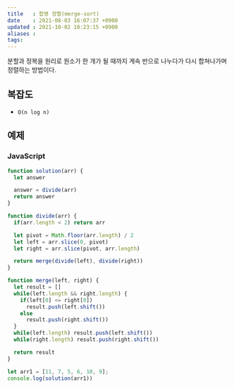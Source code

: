 ```yaml
---
title   : 합병 정렬(merge-sort) 
date    : 2021-08-03 16:07:37 +0900
updated : 2021-10-02 10:23:15 +0900
aliases : 
tags:
---
```

분할과 정복을 원리로 원소가 한 개가 될 때까지 계속 반으로 나누다가 다시 합쳐나가며 정렬하는 방법이다.  

## 복잡도  
- `O(n log n)`

## 예제  
### JavaScript
```javascript
function solution(arr) {
  let answer

  answer = divide(arr)
  return answer
}

function divide(arr) {
  if(arr.length < 2) return arr

  let pivot = Math.floor(arr.length) / 2
  let left = arr.slice(0, pivot)
  let right = arr.slice(pivot, arr.length)

  return merge(divide(left), divide(right))
}

function merge(left, right) {
  let result = []
  while(left.length && right.length) {
    if(left[0] <= right[0]) 
      result.push(left.shift())
    else 
      result.push(right.shift())
  }
  while(left.length) result.push(left.shift())
  while(right.length) result.push(right.shift())

  return result
}

let arr1 = [11, 7, 5, 6, 10, 9];
console.log(solution(arr1))
```
